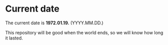 # Current date

The current date is **1972.01.19.** (YYYY.MM.DD.)

This repository will be good when the world ends, so we will know how long it lasted.
